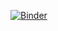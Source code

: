 [![Binder](https://mybinder.org/badge_logo.svg)](https://mybinder.org/v2/gh/bringlive/my-first-binder1/HEAD)
